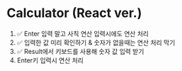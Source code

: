 # Calculator (React ver.)

1. ✅ Enter 입력 말고 사칙 연산 입력시에도 연산 처리
2. ✅ 입력한 값 미리 확인하기 & 숫자가 없을때는 연산 처리 막기
3. ✅ Result에서 키보드를 사용해 숫자 값 입력 받기
4. Enter키 입력시 연산 처리
